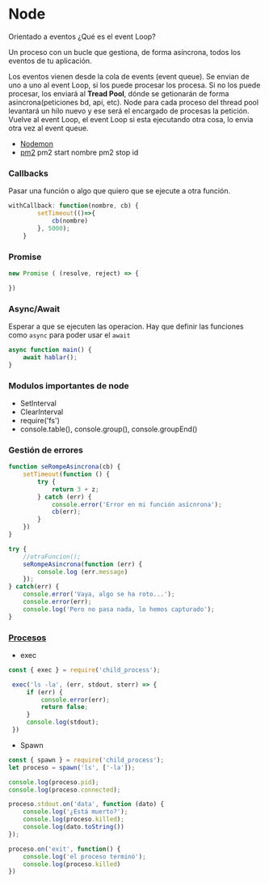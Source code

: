 # Node
Orientado a eventos
¿Qué es el event Loop?

Un proceso con un bucle que gestiona, de forma asíncrona, todos los eventos de tu aplicación.

Los eventos vienen desde la cola de events (event queue).
Se envian de uno a uno al event Loop, si los puede procesar los procesa.
Si no los puede procesar, los enviará al **Tread Pool**, dónde se getionarán de forma asincrona(peticiones bd, api, etc).
Node para cada proceso del thread pool levantará un hilo nuevo y ese será el encargado de procesas la petición.
Vuelve al event Loop, el event Loop si esta ejecutando otra cosa, lo envia otra vez al event queue.

* [Nodemon](https://nodemon.io/)
* [pm2](https://pm2.keymetrics.io/)
    pm2 start nombre
    pm2 stop id


### Callbacks
Pasar una función o algo que quiero que se ejecute a otra función. 

``` js
withCallback: function(nombre, cb) {
        setTimeout(()=>{
            cb(nombre)
        }, 5000);
    }
``` 
### Promise
``` js
new Promise ( (resolve, reject) => {

})
```
### Async/Await
Esperar a que se ejecuten las operacion. Hay que definir las funciones como `async` para poder usar el `await`
``` js
async function main() {
    await hablar();
}
``` 

### Modulos importantes de node
* SetInterval
* ClearInterval
* require('fs')
* console.table(), console.group(), console.groupEnd()


### Gestión de errores
``` js
function seRompeAsincrona(cb) {
    setTimeout(function () {
        try {
            return 3 + z;
        } catch (err) {
            console.error('Error en mi función asícnrona');
            cb(err);
        }
    })
}

try {
    //otraFuncion();
    seRompeAsincrona(function (err) {
        console.log (err.message)
    });
} catch(err) {
    console.error('Vaya, algo se ha roto...');
    console.error(err);
    console.log('Pero no pasa nada, lo hemos capturado');
}
```

### [Procesos](https://nodejs.org/api/process.html)

* exec
``` js
const { exec } = require('child_process');

 exec('ls -la', (err, stdout, sterr) => {
     if (err) {
         console.error(err);
         return false;
     }
     console.log(stdout);
 })

```

* Spawn

``` js
const { spawn } = require('child_process');
let proceso = spawn('ls', ['-la']);

console.log(proceso.pid);
console.log(proceso.connected);

proceso.stdout.on('data', function (dato) {
    console.log('¿Está muerto?');
    console.log(proceso.killed);
    console.log(dato.toString())
});

proceso.on('exit', function() {
    console.log('el proceso terminó');
    console.log(proceso.killed)
})

``` 